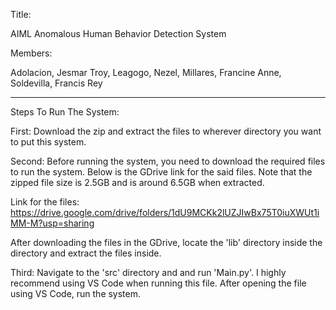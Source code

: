 Title:


AIML Anomalous Human Behavior Detection System

Members:


Adolacion, Jesmar Troy, Leagogo, Nezel, Millares, Francine Anne, Soldevilla, Francis Rey

----------------------------------------------------------

Steps To Run The System:

First:
Download the zip and extract the files to wherever directory you want to put this system.


Second:
Before running the system, you need to download the required files to run the system. Below is the GDrive link for the said files. Note that the zipped file size is 2.5GB and is around 6.5GB when extracted.


Link for the files:
https://drive.google.com/drive/folders/1dU9MCKk2lUZJIwBx75T0iuXWUt1iMM-M?usp=sharing


After downloading the files in the GDrive, locate the 'lib' directory inside the directory and extract the files inside.


Third:
Navigate to the 'src' directory and and run 'Main.py'. I highly recommend using VS Code when running this file. After opening the file using VS Code, run the system.
